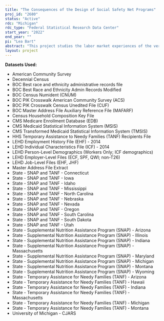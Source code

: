 ```yaml
---
title: "The Consequences of the Design of Social Safety Net Programs"
proj_id: "2680"
status: "Active"
rdc: "Michigan"
rdc_type: "Federal Statistical Research Data Center"
start_year: "2022"
end_year: ""
pi: "Lea Bart"
abstract: "This project studies the labor market experiences of the very low-income population and how features of the social safety net affect these experiences and long-term outcomes for families. Bringing the American Community Survey and Decennial Censuses together with longitudinal earnings data from the LEHD and detailed histories of program receipt will allow for more robust analysis of the interaction between program design and labor market outcomes than any dataset individually. In addition to labor market outcomes, this project will also study the population dynamics and long-term population outcomes that result from the design of transfer programs."
layout: project
---
```


**Datasets Used:**

  - American Community Survey 
  - Decennial Census 
  - BOC Best race and ethnicity administrative records file 
  - BOC Best Race and Ethnicity Admin Records Modified 
  - BOC Census Numident (CNUM) 
  - BOC PIK Crosswalk American Community Survey (ACS) 
  - BOC PIK Crosswalk Census Unedited File (CUF) 
  - BOC Master Address File Auxiliary Reference File (MAFARF) 
  - Census Household Composition Key File 
  - CMS Medicare Enrollment Database (EDB) 
  - CMS Medicaid Statistical Information System (MSIS) 
  - CMS Transformed Medicaid Statistical Information System (TMSIS) 
  - HHS Temporary Assistance to Needy Families (TANF) Recipients File 
  - LEHD Employment History File (EHF) - 2014 
  - LEHD Individual Characteristics File (ICF) - 2014 
  - LEHD Person-Level Demographics (Workers Only; ICF demographics) 
  - LEHD Employer-Level Files (ECF, SPF, QWI; non-T26) 
  - LEHD Job-Level Files (EHF, JHF) 
  - Master Address File Extract 
  - State - SNAP and TANF - Connecticut 
  - State - SNAP and TANF - Iowa 
  - State - SNAP and TANF - Idaho 
  - State - SNAP and TANF - Mississippi 
  - State - SNAP and TANF - North Carolina 
  - State - SNAP and TANF - Nebraska 
  - State - SNAP and TANF - Nevada 
  - State - SNAP and TANF - Oregon 
  - State - SNAP and TANF - South Carolina 
  - State - SNAP and TANF - South Dakota 
  - State - SNAP and TANF - Utah 
  - State - Supplemental Nutrition Assistance Program (SNAP) - Arizona 
  - State - Supplemental Nutrition Assistance Program (SNAP) - Illinois 
  - State - Supplemental Nutrition Assistance Program (SNAP) - Indiana 
  - State - Supplemental Nutrition Assistance Program (SNAP) - Massachusetts 
  - State - Supplemental Nutrition Assistance Program (SNAP) - Maryland 
  - State - Supplemental Nutrition Assistance Program (SNAP) - Michigan 
  - State - Supplemental Nutrition Assistance Program (SNAP) - Montana 
  - State - Supplemental Nutrition Assistance Program (SNAP) - Wyoming 
  - State - Temporary Assistance for Needy Families (TANF) - Arizona 
  - State - Temporary Assistance for Needy Families (TANF) - Hawaii 
  - State - Temporary Assistance for Needy Families (TANF) - Indiana 
  - State - Temporary Assistance for Needy Families (TANF) - Massachusetts 
  - State - Temporary Assistance for Needy Families (TANF) - Michigan 
  - State - Temporary Assistance for Needy Families (TANF) - Montana 
  - University of Michigan - CJARS 

